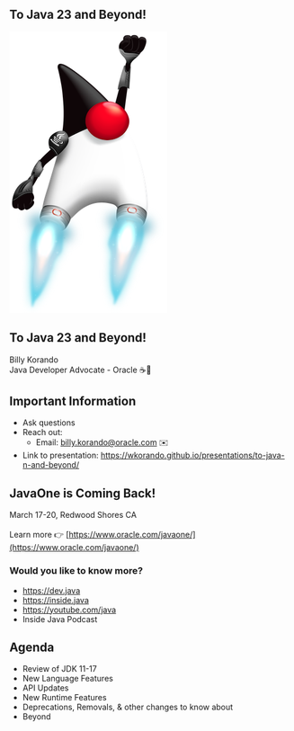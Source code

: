 ## To Java 23 and Beyond!

![](images/duke-rocket.png)

>>

## To Java 23 and Beyond!

Billy Korando 
<br/>
Java Developer Advocate - Oracle ☕️🥑
<br/>

>>

## Important Information

* Ask questions
* Reach out: 
    * Email: billy.korando@oracle.com ✉️
* Link to presentation: https://wkorando.github.io/presentations/to-java-n-and-beyond/

>>

## JavaOne is Coming Back!

March 17-20, Redwood Shores CA<br/>
<br/>
Learn more 👉 [https://www.oracle.com/javaone/](https://www.oracle.com/javaone/)

>>

### Would you like to know more?

* https://dev.java
* https://inside.java
* https://youtube.com/java 
* Inside Java Podcast

>>

## Agenda
* Review of JDK 11-17
* New Language Features
* API Updates
* New Runtime Features
* Deprecations, Removals, & other changes to know about
* Beyond